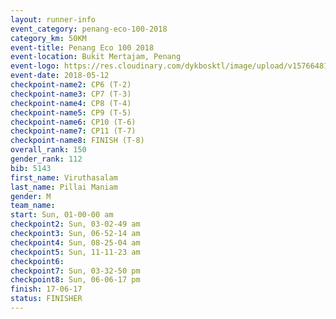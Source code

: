 ```yaml
--- 
layout: runner-info 
event_category: penang-eco-100-2018 
category_km: 50KM 
event-title: Penang Eco 100 2018 
event-location: Bukit Mertajam, Penang 
event-logo: https://res.cloudinary.com/dykbosktl/image/upload/v1576648106/Logo/Logo_lovxhg.jpg 
event-date: 2018-05-12 
checkpoint-name2: CP6 (T-2) 
checkpoint-name3: CP7 (T-3) 
checkpoint-name4: CP8 (T-4) 
checkpoint-name5: CP9 (T-5) 
checkpoint-name6: CP10 (T-6) 
checkpoint-name7: CP11 (T-7) 
checkpoint-name8: FINISH (T-8) 
overall_rank: 150
gender_rank: 112
bib: 5143
first_name: Viruthasalam
last_name: Pillai Maniam
gender: M
team_name: 
start: Sun, 01-00-00 am
checkpoint2: Sun, 03-02-49 am
checkpoint3: Sun, 06-52-14 am
checkpoint4: Sun, 08-25-04 am
checkpoint5: Sun, 11-11-23 am
checkpoint6: 
checkpoint7: Sun, 03-32-50 pm
checkpoint8: Sun, 06-06-17 pm
finish: 17-06-17
status: FINISHER
--- 
```

